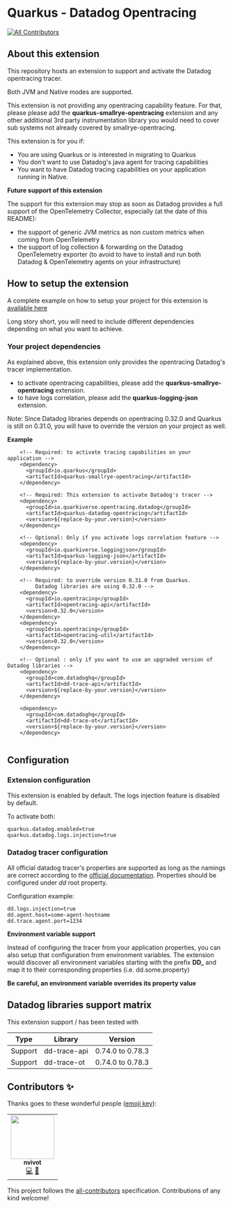 # Quarkus - Datadog Opentracing
<!-- ALL-CONTRIBUTORS-BADGE:START - Do not remove or modify this section -->
[![All Contributors](https://img.shields.io/badge/all_contributors-1-orange.svg?style=flat-square)](#contributors-)
<!-- ALL-CONTRIBUTORS-BADGE:END -->

## About this extension

This repository hosts an extension to support and activate the Datadog opentracing tracer.

Both JVM and Native modes are supported.

This extension is not providing any opentracing capability feature. For that, please please add the **quarkus-smallrye-opentracing** extension and any other additional 3rd party instrumentation library you would need to cover sub systems not already covered by smallrye-opentracing.

This extension is for you if:
- You are using Quarkus or is interested in migrating to Quarkus
- You don't want to use Datadog's java agent for tracing capabilities
- You want to have Datadog tracing capabilities on your application running in Native.


**Future support of this extension** 

The support for this extension may stop as soon as Datadog provides a full support of the OpenTelemetry Collector, especially (at the date of this README):
- the support of generic JVM metrics as non custom metrics when coming from OpenTelemetry
- the support of log collection & forwarding on the Datadog OpenTelemetry exporter (to avoid to have to install and run both Datadog & OpenTelemetry agents on your infrastructure)


## How to setup the extension

A complete example on how to setup your project for this extension is [available here](https://github.com/nicolas-vivot/quarkiverse-datadog-opentracing-setup-example)


Long story short, you will need to include different dependencies depending on what you want to achieve.

### Your project dependencies

As explained above, this extension only provides the opentracing Datadog's tracer implementation.

- to activate opentracing capabilities, please add the **quarkus-smallrye-opentracing** extension.
- to have logs correlation, please add the **quarkus-logging-json** extension. 

Note: Since Datadog libraries depends on opentracing 0.32.0 and Quarkus is still on 0.31.0, you will have to override the version on your project as well.

**Example**

```
    <!-- Required: to activate tracing capabilities on your application -->
    <dependency>
      <groupId>io.quarkus</groupId>
      <artifactId>quarkus-smallrye-opentracing</artifactId>
    </dependency>
    
    <!-- Required: This extension to activate Datadog's tracer -->
    <dependency>
      <groupId>io.quarkiverse.opentracing.datadog</groupId>
      <artifactId>quarkus-datadog-opentracing</artifactId>
      <version>${replace-by-your.version}</version>
    </dependency>
    
    <!-- Optional: Only if you activate logs correlation feature -->
    <dependency>
      <groupId>io.quarkiverse.loggingjson</groupId>
      <artifactId>quarkus-logging-json</artifactId>
      <version>${replace-by-your.version}</version>
    </dependency>
    
    <!-- Required: to override version 0.31.0 from Quarkus. 
         Datadog libraries are using 0.32.0 -->
    <dependency>
      <groupId>io.opentracing</groupId>
      <artifactId>opentracing-api</artifactId>
      <version>0.32.0</version>
    </dependency>
    <dependency>
      <groupId>io.opentracing</groupId>
      <artifactId>opentracing-util</artifactId>
      <version>0.32.0</version>
    </dependency>
    
    <!-- Optional : only if you want to use an upgraded version of Datadog libraries -->
    <dependency>
      <groupId>com.datadoghq</groupId>
      <artifactId>dd-trace-api</artifactId>
      <version>${replace-by-your.version}</version>
    </dependency>

    <dependency>
      <groupId>com.datadoghq</groupId>
      <artifactId>dd-trace-ot</artifactId>
      <version>${replace-by-your.version}</version>
    </dependency>
    
```


## Configuration

### Extension configuration


This extension is enabled by default. The logs injection feature is disabled by default.

To activate both:

```
quarkus.datadog.enabled=true
quarkus.datadog.logs.injection=true
```

### Datadog tracer configuration

All official datadog tracer's properties are supported as long as the namings are correct according to the [official documentation](https://docs.datadoghq.com/tracing/setup_overview/setup/java/?tab=containers).
Properties should be configured under *dd* root property.

Configuration example:

```
dd.logs.injection=true
dd.agent.host=some-agent-hostname
dd.trace.agent.port=1234
```

**Environment variable support**

Instead of configuring the tracer from your application properties, you can also setup that configuration from environment variables.
The extension would discover all environment variables starting with the prefix **DD_** and map it to their corresponding properties (i.e. dd.some.property)

**Be careful, an environment variable overrides its property value**


## Datadog libraries support matrix

This extension support / has been tested with

Type | Library | Version
------|---------|--------
Support | dd-trace-api | 0.74.0 to 0.78.3
Support | dd-trace-ot | 0.74.0 to 0.78.3


## Contributors ✨

Thanks goes to these wonderful people ([emoji key](https://allcontributors.org/docs/en/emoji-key)):

<!-- ALL-CONTRIBUTORS-LIST:START - Do not remove or modify this section -->
<!-- prettier-ignore-start -->
<!-- markdownlint-disable -->
<table>
  <tr>
    <td align="center"><a href="https://github.com/nicolas-vivot"><img src="https://avatars.githubusercontent.com/u/79290619?v=4?s=100" width="100px;" alt=""/><br /><sub><b>nvivot</b></sub></a><br /><a href="https://github.com/quarkiverse/quarkus-datadog-opentracing/commits?author=nicolas-vivot" title="Code">💻</a> <a href="#maintenance-nicolas-vivot" title="Maintenance">🚧</a></td>
  </tr>
</table>

<!-- markdownlint-restore -->
<!-- prettier-ignore-end -->

<!-- ALL-CONTRIBUTORS-LIST:END -->

This project follows the [all-contributors](https://github.com/all-contributors/all-contributors) specification. Contributions of any kind welcome!
